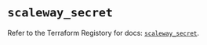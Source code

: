 # `scaleway_secret`

Refer to the Terraform Registory for docs: [`scaleway_secret`](https://registry.terraform.io/providers/scaleway/scaleway/2.27.0/docs/resources/secret).

